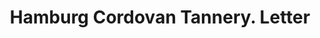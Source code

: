 ---
doi: 10.7916/D8HD96XT
date_other: '1890'
date_other_textual: 1890-1899
form: correspondence
genre:
- Letters (correspondence)
name:
- Hamburg Cordovan Tannery
object_in_context_url: https://biggert.cul.columbia.edu/items/view/ave_biggert_01898
subject_hierarchical_geographic:
- Newark, New Jersey, United States
subject_name:
- Hamburg Cordovan Tannery
title: Hamburg Cordovan Tannery. Letter
sort_title: Hamburg Cordovan Tannery. Letter
call_number: ave_biggert_01898
coordinates:
- 40.72422,-74.172574
pid: ave_biggert_01898
identifiers: ave_biggert_01898
thumbnail: false
permalink: /biggert/ave_biggert_01898/
layout: iiif-image-page
---